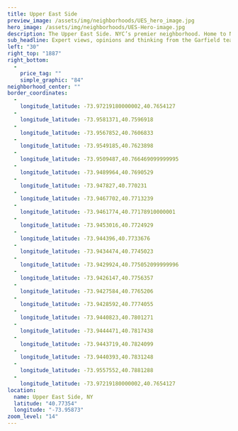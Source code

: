 ```yaml
---
title: Upper East Side
preview_image: /assets/img/neighborhoods/UES_hero_image.jpg
hero_image: /assets/img/neighborhoods/UES-Hero-image.jpg
description: The Upper East Side. NYC’s premier neighborhood. Home to New York society as well as world-renowned institutions including the Met, the Guggenheim and the Frick, it’s clear why buyers seek all the Upper East Side has to offer. The neighborhood boasts fine schools and world-class healthcare facilities, and it has no shortage of dining and shopping options. With haute couture boutiques and three-star restaurants, your neighborhood is sleek, chic and coveted.
sub_headline: Expert views, opinions and thinking from the Garfield team.
left: "30"
right_top: "1887"
right_bottom:
  - 
    price_tag: ""
    simple_graphic: "84"
neighborhood_center: ""
border_coordinates:
  - 
    longitude_latitude: -73.97219180000002,40.7654127
  - 
    longitude_latitude: -73.9581371,40.7596918
  - 
    longitude_latitude: -73.9567852,40.7606833
  - 
    longitude_latitude: -73.9549185,40.7623898
  - 
    longitude_latitude: -73.9509487,40.766469099999995
  - 
    longitude_latitude: -73.9489964,40.7690529
  - 
    longitude_latitude: -73.947827,40.770231
  - 
    longitude_latitude: -73.9467702,40.7713239
  - 
    longitude_latitude: -73.9461774,40.77178910000001
  - 
    longitude_latitude: -73.9453016,40.7724929
  - 
    longitude_latitude: -73.944396,40.7733676
  - 
    longitude_latitude: -73.9434474,40.7745023
  - 
    longitude_latitude: -73.9429924,40.775052099999996
  - 
    longitude_latitude: -73.9426147,40.7756357
  - 
    longitude_latitude: -73.9427584,40.7765206
  - 
    longitude_latitude: -73.9428592,40.7774055
  - 
    longitude_latitude: -73.9440823,40.7801271
  - 
    longitude_latitude: -73.9444471,40.7817438
  - 
    longitude_latitude: -73.9443719,40.7824099
  - 
    longitude_latitude: -73.9440393,40.7831248
  - 
    longitude_latitude: -73.9557552,40.7881288
  - 
    longitude_latitude: -73.97219180000002,40.7654127
location:
  name: Upper East Side, NY
  latitude: "40.77354"
  longitude: "-73.95873"
zoom_level: "14"
---
```

